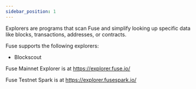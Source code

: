 ```yaml
---
sidebar_position: 1
---
```


Explorers are programs that scan Fuse and simplify looking up specific data like blocks, transactions, addresses, or contracts.

Fuse supports the following explorers:

- Blockscout

Fuse Mainnet Explorer is at https://explorer.fuse.io/

Fuse Testnet Spark is at https://explorer.fusespark.io/
